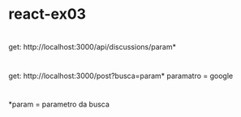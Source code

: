 # react-ex03

#
get: http://localhost:3000/api/discussions/param*
#
get: http://localhost:3000/post?busca=param*
paramatro = google
#
*param = parametro da busca
